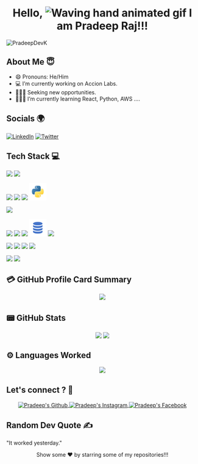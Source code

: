<h1 align="center"> Hello, <img src="https://raw.githubusercontent.com/nixin72/nixin72/master/wave.gif" 
         alt="Waving hand animated gif"
         height="45"
         width="45" /> I am Pradeep Raj!!! </h1>

<p align="left"> <img src="https://komarev.com/ghpvc/?username=PradeepDevK&label=Views&color=blue&style=plastic&style=for-the-badge" alt="PradeepDevK" /> </p>

## About Me 😇

- 😄 Pronouns: He/Him
- 💻 I’m currently working on Accion Labs.
- 👨🏻‍💼 Seeking new opportunities.
- 👩🏻‍💻 I’m currently learning React, Python, AWS ....

## Socials 🌍

[![LinkedIn](https://img.shields.io/badge/LinkedIn-0077B5?style=for-the-badge&logo=linkedin&logoColor=white)](https://www.linkedin.com/in/pradeep-raj-252a4750/) [![Twitter](https://img.shields.io/twitter/follow/pradeepjack555?logo=Twitter&style=for-the-badge)](https://twitter.com/pradeepjack555)

## Tech Stack 💻

 <!--FrontEnd-->
 <code><img height="45" src="https://user-images.githubusercontent.com/25181517/192158954-f88b5814-d510-4564-b285-dff7d6400dad.png"></code><!--HTML-->
 <code><img height="45" src="https://user-images.githubusercontent.com/25181517/183898674-75a4a1b1-f960-4ea9-abcb-637170a00a75.png"></code><!--CSS-->
 <br/>
 
 <!--BackEnd-->
 <code><img height="45" src="https://user-images.githubusercontent.com/25181517/117447155-6a868a00-af3d-11eb-9cfe-245df15c9f3f.png"></code><!--JS-->
 <code><img height="45" src="https://user-images.githubusercontent.com/25181517/183568594-85e280a7-0d7e-4d1a-9028-c8c2209e073c.png"></code><!--NodeJS-->
 <code><img height="45" src="https://user-images.githubusercontent.com/25181517/183859966-a3462d8d-1bc7-4880-b353-e2cbed900ed6.png"></code><!--Express-->
 <code><img height="45" src="https://raw.githubusercontent.com/github/explore/80688e429a7d4ef2fca1e82350fe8e3517d3494d/topics/python/python.png"></code><!--Python-->
 <br/>
 
 <!--Communication-->
 <code><img height="45" src="https://user-images.githubusercontent.com/25181517/192107858-fe19f043-c502-4009-8c47-476fc89718ad.png"></code><!--RestService-->
 <br/>
 <!--DB-->
 <code><img height="45" src="https://user-images.githubusercontent.com/25181517/183896128-ec99105a-ec1a-4d85-b08b-1aa1620b2046.png"></code><!--MySql-->
 <code><img height="45" src="https://user-images.githubusercontent.com/25181517/182884177-d48a8579-2cd0-447a-b9a6-ffc7cb02560e.png"></code> <!--MongoDB-->
 <code><img height="45" src="https://user-images.githubusercontent.com/25181517/117208740-bfb78400-adf5-11eb-97bb-09072b6bedfc.png"></code><!--PostgresSql-->
 <code><img height="45" src="https://raw.githubusercontent.com/github/explore/80688e429a7d4ef2fca1e82350fe8e3517d3494d/topics/sql/sql.png"></code><!--Sql-->
 <code><img height="45" src="https://user-images.githubusercontent.com/25181517/182884894-d3fa6ee0-f2b4-4960-9961-64740f533f2a.png"></code><!--Redis-->
 <br/>
 
 <!--Tools-->
 <code><img height="45" src="https://user-images.githubusercontent.com/25181517/192108891-d86b6220-e232-423a-bf5f-90903e6887c3.png"></code><!--VS-->
 <code><img height="45" src="https://user-images.githubusercontent.com/25181517/190887576-6653f877-8439-4521-82f3-403086ead892.png"></code><!--Sublime-->
 <code><img height="45" src="https://user-images.githubusercontent.com/25181517/192109061-e138ca71-337c-4019-8d42-4792fdaa7128.png"></code><!--PostMan-->
 <code><img height="45" src="https://user-images.githubusercontent.com/25181517/183912952-83784e94-629d-4c34-a961-ae2ae795b662.png"></code><!--Jira-->
 <br/>
 
 <!--Version Control-->
 <code><img height="45" src="https://user-images.githubusercontent.com/25181517/192108374-8da61ba1-99ec-41d7-80b8-fb2f7c0a4948.png"></code><!--Github-->
 <code><img height="45" src="https://user-images.githubusercontent.com/25181517/192108376-c675d39b-90f6-4073-bde6-5a9291644657.png"></code><!--Gitlab-->
 <br/>

## 💳 GitHub Profile Card Summary
<p align="center">
  <img src="https://github-profile-summary-cards.vercel.app/api/cards/profile-details?username=PradeepDevK&theme=react"/>
</p>

## 📟 GitHub Stats
<p align="center">
	<img width="48%" src="https://github-readme-stats-sigma-five.vercel.app/api?username=PradeepDevK&show_icons=true&theme=react" />
	<img width="48%" src="https://github-readme-streak-stats.herokuapp.com/?user=PradeepDevK&theme=react" />
</p>

## ⚙️ Languages Worked
<p align="center">
	<img width="30%" src="https://github-readme-stats.vercel.app/api/top-langs/?username=PradeepDevK&theme=react" />
</p>
  
## Let's connect ? 🤝

<p align="center">
	<a href="https://github.com/PradeepDevK">
	  	<img align="center" alt="Pradeep's Github" width="22px" src="https://cdn.jsdelivr.net/npm/simple-icons@v3/icons/github.svg" />
	</a>
	<a href="https://www.instagram.com/pradeep_raj_k/?hl=en">
		  <img align="center" alt="Pradeep's Instagram" width="22px" src="https://cdn.jsdelivr.net/npm/simple-icons@v3/icons/instagram.svg" />
	</a>
	<a href="https://www.facebook.com/pradeep.raj.710/">
	  	<img align="center" alt="Pradeep's Facebook" width="22px" src="https://cdn.jsdelivr.net/npm/simple-icons@v3/icons/facebook.svg" />
	</a>
</p>

## Random Dev Quote ✍️

<p>
	"It worked yesterday."
</p">

<p align="center">
	Show some ❤️ by starring some of my repositories!!!
</p>
